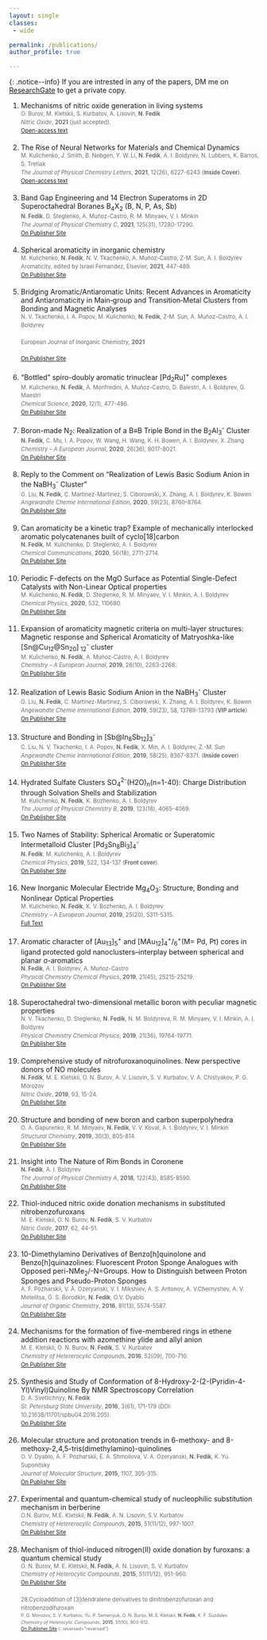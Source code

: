 ```yaml
---
layout: single
classes: 
 - wide 

permalink: /publications/
author_profile: true

---
```

<style>
.cit {
  color: dimgray;
  line-height: 1.5em;
  font-size: 0.8em;
  display: block;
}

.title {
  font-size: 1em;
}
</style>
{: .notice--info}
If you are intrested in any of the papers, DM me on [ResearchGate](https://www.researchgate.net/profile/Nikita-Fedik) to get a private copy.<br/> 

1. Mechanisms of nitric oxide generation in living systems<br/>
    <span class="cit">O. Burov, M. Kletskii, S. Kurbatov, A. Lisovin, **N. Fedik**<br/>
    *Nitric Oxide*, **2021** \(just accepted\).<br/>
   [Open-access text](https://pubs.acs.org/doi/abs/10.1021/acs.jpclett.1c01357)<br/><br>
1. The Rise of Neural Networks for Materials and Chemical Dynamics<br>
    <span class="cit">M. Kulichenko, J. Smith, B. Nebgen, Y. W. Li, **N. Fedik**, A. I. Boldyrev, N. Lubbers, K. Barros, S. Tretiak<br/>
    *The Journal of Physical Chemistry Letters*, **2021**, 12(26), 6227-6243 (**Inside Cover**).<br/>
   [Open-access text](https://pubs.acs.org/doi/abs/10.1021/acs.jpclett.1c01357)<br/><br/>
2. Band Gap Engineering and 14 Electron Superatoms in 2D Superoctahedral Boranes B<sub>4</sub>X<sub>2</sub> (B, N, P, As, Sb)<br/>
 <span class="cit">**N. Fedik**, D. Steglenko, A. Muñoz-Castro, R. M. Minyaev, V. I. Minkin<br/>
    *The Journal of Physical Chemistry C*, **2021**, 125(31), 17280-17290.<br/>
    [On Publisher Site](https://pubs.acs.org/doi/pdf/10.1021/acs.jpcc.1c02939)<br/><br/>
3. Spherical aromaticity in inorganic chemistry<br/> 
 <span class="cit">M. Kulichenko, **N. Fedik**,  N. V. Tkachenko, A. Muñoz-Castro, Z-M. Sun, A. I. Boldyrev<br/>
   Aromaticity, edited by Israel Fernandez, Elsevier, **2021**, 447-489.<br/>
   [On Publisher Site](https://www.sciencedirect.com/book/9780128227237/aromaticity)<br/><br/>
4. Bridging Aromatic/Antiaromatic Units: Recent Advances in Aromaticity and Antiaromaticity in Main‐group and Transition‐Metal Clusters from Bonding and Magnetic Analyses<br/>
 <span class="cit">N. V. Tkachenko, I. A. Popov, M. Kulichenko, **N. Fedik**, Z-M. Sun, A. Muñoz-Castro, A. I. Boldyrev<br/>	
   European Journal of Inorganic Chemistry, **2021**<br/>	
   [On Publisher Site](https://chemistry-europe-onlinelibrary-wiley-com.dist.lib.usu.edu/doi/10.1002/ejic.202100519)<br/><br/>
5.  “Bottled” spiro-doubly aromatic trinuclear \[Pd<sub>2</sub>Ru]<sup>+</sup> complexes<br/>
 <span class="cit">M. Kulichenko, **N. Fedik**, A. Monfredini, A. Muñoz-Castro, D. Balestri, A. I. Boldyrev, G. Maestri<br/>
   *Chemical Science*, **2020**, 12(1), 477-486.<br/>
   [On Publisher Site](https://chemistry-europe.onlinelibrary.wiley.com/doi/full/10.1002/chem.202001159)<br/><br/>
6.  Boron-made N<sub>2</sub>: Realization of a B≡B Triple Bond in the B<sub>2</sub>Al<sub>3</sub><sup>-</sup> Cluster<br/> 
 <span class="cit">**N. Fedik**, C. Mu, I. A. Popov, W. Wang, H. Wang, K. H. Bowen, A. I. Boldyrev, X. Zhang<br/>
   *Chemistry – A European Journal*, **2020**, 26(36), 8017-8021.<br/> 
   [On Publisher Site](https://pubs.rsc.org/en/content/articlehtml/2021/sc/d0sc04469e)<br/><br/>
7. Reply to the Comment on “Realization of Lewis Basic Sodium Anion in the NaBH<sub>3</sub><sup>-</sup> Cluster”<br/>
 <span class="cit">G. Liu, **N. Fedik**, C. Martinez-Martinez, S. Ciborowski, X. Zhang, A. I. Boldyrev, K. Bowen<br/>
   *Angewandte Chemie International Edition*, **2020**, 59(23), 8760-8764.<br/>
   [On Publisher Site](https://onlinelibrary.wiley.com/doi/full/10.1002/anie.202005259)<br/><br/>
8.  Can aromaticity be a kinetic trap? Example of mechanically interlocked aromatic polycatenanes built of cyclo\[18]carbon<br/> 
 <span class="cit">**N. Fedik**, M. Kulichenko, D. Steglenko, A. I. Boldyrev<br/>
   *Chemical Communications*, **2020**, 56(18), 2711-2714.<br/> 
   [On Publisher Site](https://pubs.rsc.org/en/content/articlelanding/cc/2020/c9cc09483k)<br/><br/>
9.  Periodic F-defects on the MgO Surface as Potential Single-Defect Catalysts with Non-Linear Optical properties<br/>
 <span class="cit">M. Kulichenko, **N. Fedik**, D. Steglenko, R. M. Minyaev, V. I. Minkin, A. I. Boldyrev<br/>
   *Chemical Physics*, **2020**, 532, 110680.<br/> 
   [On Publisher Site](https://www.sciencedirect.com/science/article/pii/S0301010419314685)<br/><br/>
10.  Expansion of aromaticity magnetic criteria on multi-layer structures: Magnetic response and Spherical Aromaticity of Matryoshka-like  [Sn@Cu<sub>12</sub>@Sn<sub>20</sub>]<sub> 12</sub><sup>-</sup> cluster<br/>
 <span class="cit">M. Kulichenko, **N. Fedik**, A. Muñoz-Castro, A. I. Boldyrev<br/>
*Chemistry – A European Journal*, **2019**, 26(10), 2263-2268.<br/>
[On Publisher Site](https://chemistry-europe.onlinelibrary.wiley.com/doi/abs/10.1002/chem.201905088)<br/><br/>
11.  Realization of Lewis Basic Sodium Anion in the NaBH<sub>3</sub><sup>-</sup> Cluster<br/>
 <span class="cit">G. Liu, **N. Fedik**, C. Martinez-Martinez, S. Ciborowski, X. Zhang, A. I. Boldyrev, K. Bowen<br/>
    *Angewandte Chemie International Edition*, **2019**, 59(23), 58, 13789-13793 (**VIP article**)<br/>
   [On Publisher Site](https://onlinelibrary.wiley.com/doi/abs/10.1002/anie.201907089)<br/><br/>
12.  Structure and Bonding in \[Sb@In<sub>8</sub>Sb<sub>12</sub>]<sub>3</sub><sup>-</sup><br/>
 <span class="cit">C. Liu, N. V. Tkachenko, I. A. Popov, **N. Fedik**, X. Min, A. I. Boldyrev, Z.-M. Sun<br/>
    *Angewandte Chemie International Edition*, **2019**, 58(25), 8367-8371. (**Inside cover**)<br/>
  [On Publisher Site](https://onlinelibrary.wiley.com/doi/abs/10.1002/anie.201907089)<br/><br/>
13.  Hydrated Sulfate Clusters SO<sub>4</sub><sup>2-</sup>(H2O)<sub>n</sub>(n=1-40): Charge Distribution through Solvation Shells and Stabilization<br/>
 <span class="cit">M. Kulichenko, **N. Fedik**, K. Bozhenko, A. I. Boldyrev<br/>
    *The Journal of Physical Chemistry B*, **2019**, 123(18), 4065-4069.<br/>
      [On Publisher Site](https://pubs.acs.org/doi/abs/10.1021/acs.jpcb.9b01744)<br/><br/>
14.  Two Names of Stability: Spherical Aromatic or Superatomic Intermetalloid Cluster \[Pd<sub>3</sub>Sn<sub>8</sub>Bi<sub>3</sub>]<sub>4</sub><sup>-</sup><br/>
 <span class="cit">**N. Fedik**, M. Kulichenko, A. I. Boldyrev<br/>
    *Chemical Physics*, **2019**, 522, 134-137 (**Front cover**).<br/>
    [On Publisher Site](https://pubs.acs.org/doi/abs/10.1021/acs.jpcb.9b01744)<br/><br/>
15.  New Inorganic Molecular Electride Mg<sub>4</sub>O<sub>3</sub>: Structure, Bonding and Nonlinear Optical Properties<br/>
 <span class="cit">    M. Kulichenko, **N. Fedik**, K. V. Bozhenko, A. I. Boldyrev<br/>
    *Chemistry – A European Journal*, **2019**, 25(20), 5311-5315.<br/>
    [Full Text](https://par.nsf.gov/servlets/purl/10099153)<br/><br/>
16.  Aromatic character of \[Au<sub>13</sub>]<sub>5</sub><sup>+</sup> and \[MAu<sub>12</sub>]<sub>4</sub><sup>+</sup>/<sub>6</sub><sup>+</sup>(M= Pd, Pt) cores in ligand protected gold nanoclusters–interplay between spherical and planar σ-aromatics<br/>
 <span class="cit">    **N. Fedik**, A. I. Boldyrev, A. Muñoz-Castro<br/>
    *Physical Chemistry Chemical Physics*, **2019**, 21(45), 25215-25219.<br/> 
    [On Publisher Site](https://pubs.rsc.org/en/content/articlelanding/2019/cp/c9cp04477a)<br/><br/>
17.  Superoctahedral two-dimensional metallic boron with peculiar magnetic properties<br/>
  <span class="cit">   N. V. Tkachenko, D. Steglenko, **N. Fedik**, N. M. Boldyreva, R. M. Minyaev, V. I. Minkin, A. I. Boldyrev<br/>
    *Physical Chemistry Chemical Physics*, **2019**, 21(36), 19764-19771.<br/> 
    [On Publisher Site](https://pubs.rsc.org/en/content/articlelanding/2019/cp/c9cp03786a)<br/><br/>
18.  Comprehensive study of nitrofuroxanoquinolines. New perspective donors of NO molecules<br/>
 <span class="cit">    **N. Fedik**, M. E. Kletskii, O. N. Burov, A. V. Lisovin, S. V. Kurbatov, V. A. Chistyakov, P. G. Morozov<br/>
    *Nitric Oxide*, **2019**, 93, 15-24.<br/> 
    [On Publisher Site](https://www.sciencedirect.com/science/article/abs/pii/S1089860319301958)<br/><br/>
19.   Structure and bonding of new boron and carbon superpolyhedra<br/>
 <span class="cit">    O. A. Gapurenko, R. M. Minyaev, **N. Fedik**, V. V. Koval, A. I. Boldyrev, V. I. Minkin<br/>
    *Structural Chemistry*, **2019**, 30(3), 805-814.<br/> 
    [On Publisher Site](https://link.springer.com/article/10.1007/s11224-019-1279-5)<br/><br/>
20.   Insight into The Nature of Rim Bonds in Coronene<br/>
 <span class="cit">    **N. Fedik**, A. I. Boldyrev<br/>
    *The Journal of Physical Chemistry A*, **2018**, 122(43), 8585-8590.<br/> 
    [On Publisher Site](https://pubs.acs.org/doi/abs/10.1021/acs.jpca.8b07937)<br/><br/>
21.  Thiol-induced nitric oxide donation mechanisms in substituted nitrobenzofuroxans<br/>
 <span class="cit">    М. Е. Kletskii, O. N. Burov, **N. Fedik**, S. V. Kurbatov<br/>
    *Nitric Oxide*, **2017**, 62, 44-51.<br/>
    [On Publisher Site](https://www.sciencedirect.com/science/article/abs/pii/S1089860316301422)<br/><br/>
22.  10-Dimethylamino Derivatives of Benzo\[h]quinolone and Benzo\[h]quinazolines: Fluorescent Proton Sponge Analogues with Opposed peri-NMe<sub>2</sub>/-N=Groups. How to Distinguish between Proton Sponges and Pseudo-Proton Sponges<br/>
 <span class="cit">A. F. Pozharskii, V. A. Ozeryanski, V. I. Mikshiev, A. S. Antonov, A. V.Chernyshev, A. V. Metelitsa, G. S. Borodkin, **N. Fedik**, O.V. Dyablo<br/>
    *Journal of Organic Chemistry*, **2016**, 81(13), 5574-5587.<br/> 
    [On Publisher Site](https://pubs.acs.org/doi/abs/10.1021/acs.joc.6b00917)<br/><br/>
23.  Mechanisms for the formation of five-membered rings in ethene addition reactions with azomethine ylide and allyl anion<br/>
 <span class="cit">М. Е. Kletskii, O. N. Burov, **N. Fedik**, S. V. Kurbatov<br/>
    *Chemistry of Hetererocylic Compounds*, **2016**, 52(09), 700-710.<br/>
    [On Publisher Site](https://link.springer.com/article/10.1007/s10593-016-1952-1)<br/><br/>
24.  Synthesis and Study of Conformation of 8-Hydroxy-2-(2-(Pyridin-4-Yl)Vinyl)Quinoline By NMR Spectroscopy Correlation<br/>
 <span class="cit">D. A. Svetlichnyy, **N. Fedik**<br/>
    *St. Petersburg State University*, **2016**, 3(61), 171-179 (DOI: 10.21638/11701/spbu04.2016.205).<br/>
    [On Publisher Site](https://dspace.spbu.ru/bitstream/11701/3935/1/Svetlichniy.pdf)<br/><br/>
25.  Molecular structure and protonation trends in 6-methoxy- and 8-methoxy-2,4,5-tris(dimethylamino)-quinolines<br/>
 <span class="cit">O. V. Dyablo, A. F. Pozharskii, E. A. Shmoilova, V. A. Ozeryanski, **N. Fedik**, K. Yu. Suponitsky<br/>
    *Journal of Molecular Structure*, **2015**, 1107, 305-315.<br/>
    [On Publisher Site](https://www.sciencedirect.com/science/article/abs/pii/S0022286015304609)<br/><br/>
26.  Experimental and quantum-chemical study of nucleophilic substitution mechanism in berberine<br/>
 <span class="cit">    O.N. Burov, М.Е. Kletskii, **N. Fedik**, А. N. Lisovin, S.V. Kurbatov<br/>
    *Chemistry of Hetererocylic Compounds*, **2015**, 51(11/12), 997-1007.<br/> 
    [On Publisher Site](https://link.springer.com/article/10.1007/s10593-016-1810-1)<br/><br/>
27. Mechanism of thiol-induced nitrogen(II) oxide donation by furoxans: a quantum chemical study<br/>
 <span class="cit">O. N. Burov, М. Е. Kletskii, **N. Fedik**, А. N. Lisovin, S. V. Kurbatov<br/>
    *Chemistry of Heterocylic Compounds*, **2015**, 51(11/12), 951-960.<br/> 
    [On Publisher Site](http://hgs.osi.lv/index.php/hgs/article/view/2719)<br/><br/>
28.Cycloaddition of \[3]dendralene derivatives to dinitrobenzofuroxan and nitrobenzodifuroxan<br/>
 <span class="cit">P. G. Morozov, S. V. Kurbatov, Yu. P. Semenyuk, O. N. Burov, М. Е. Kletskii, **N. Fedik**, K. F. Suzdalev<br/>
    *Chemistry of Heterocylic Compounds*, **2015**, 51(10), 903-912.<br/> 
    [On Publisher Site](http://hgs.osi.lv/index.php/hgs/article/view/2710)
{: reversed="reversed"}